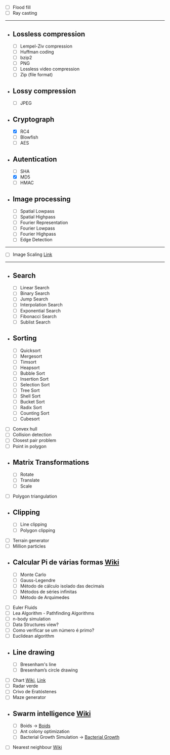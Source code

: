 - [ ] Flood fill
- [ ] Ray casting
--------------------------------
- ## Lossless compression
  - [ ] Lempel-Ziv compression 
  - [ ] Huffman coding
  - [ ] bzip2
  - [ ] PNG
  - [ ] Lossless video compression
  - [ ] Zip (file format)
- ## Lossy compression
  - [ ] JPEG
- ## Cryptograph
  - [x] RC4
  - [ ] Blowfish
  - [ ] AES
- ##  Autentication
  - [ ] SHA
  - [x] MD5
  - [ ] HMAC
- ## Image processing
  - [ ] Spatial Lowpass
  - [ ] Spatial Highpass
  - [ ] Fourier Representation
  - [ ] Fourier Lowpass
  - [ ] Fourier Highpass
  - [ ] Edge Detection
--------------------------------
- [ ] Image Scaling [Link](http://courses.cs.vt.edu/~masc1044/L17-Rotation/ScalingNN.html)
--------------------------------
- ## Search
  - [ ] Linear Search
  - [ ] Binary Search
  - [ ] Jump Search
  - [ ] Interpolation Search
  - [ ] Exponential Search
  - [ ] Fibonacci Search
  - [ ] Sublist Search
- ## Sorting
  - [ ] Quicksort
  - [ ] Mergesort
  - [ ] Timsort
  - [ ] Heapsort
  - [ ] Bubble Sort
  - [ ] Insertion Sort
  - [ ] Selection Sort
  - [ ] Tree Sort
  - [ ] Shell Sort
  - [ ] Bucket Sort
  - [ ] Radix Sort
  - [ ] Counting Sort
  - [ ] Cubesort
- [ ] Convex hull
- [ ] Collision detection
- [ ] Closest pair problem
- [ ] Point in polygon
- ## Matrix Transformations
  - [ ] Rotate
  - [ ] Translate
  - [ ] Scale
- [ ] Polygon triangulation
- ## Clipping
  - [ ] Line clipping
  - [ ] Polygon clipping
- [ ] Terrain generator
- [ ] Million particles
- ## Calcular Pi de várias formas [Wiki](https://pt.wikipedia.org/wiki/Pi)
  - [ ] Monte Carlo
  - [ ] Gauss-Legendre
  - [ ] Método de cálculo isolado das decimais
  - [ ] Métodos de séries infinitas
  - [ ] Método de Arquimedes
- [ ] Euler Fluids
- [ ] Lea Algorithm - Pathfinding Algorithms
- [ ] n-body simulation
- [ ] Data Structures view?
- [ ] Como verificar se um número é primo?
- [ ] Euclidean algorithm
- ## Line drawing
  - [ ] Bresenham's line
  - [ ] Bresenham’s circle drawing
- [ ] Chart [Wiki](https://en.wikipedia.org/wiki/Chart), [Link](https://www.advsofteng.com/gallery.html)
- [ ] Radar verde
- [ ] Crivo de Eratóstenes
- [ ] Maze generator
- ## Swarm intelligence [Wiki](https://en.wikipedia.org/wiki/Swarm_intelligence#Ant_colony_optimization_(Dorigo_1992))
  - [ ] Boids -> [Boids](https://youtu.be/uMI1QcgfBeU)
  - [ ] Ant colony optimization
  - [ ] Bacterial Growth Simulation -> [Bacterial Growth](http://infection.inquiry-hub.net/)
- [ ] Nearest neighbour [Wiki](https://en.wikipedia.org/wiki/Nearest_neighbour_algorithm)
